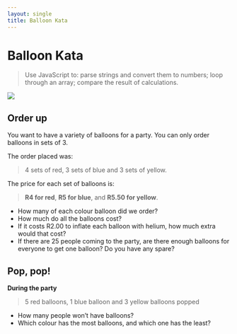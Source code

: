```yaml
---
layout: single
title: Balloon Kata
---
```


# Balloon Kata

> Use JavaScript to: parse strings and convert them to numbers; loop through an array; compare the result of calculations.

![](img/balloon.png)

## Order up

You want to have a variety of balloons for a party. You can only order balloons in sets of 3.

The order placed was:

> 4 sets of red, 3 sets of blue and 3 sets of yellow.

The price for each set of balloons is: 

> **R4 for red**, **R5 for blue**, and **R5.50 for yellow**.

* How many of each colour balloon did we order?
* How much do all the balloons cost?
* If it costs R2.00 to inflate each balloon with helium, how much extra would that cost?
* If there are 25 people coming to the party, are there enough balloons for everyone to get one balloon? Do you have any spare?

## Pop, pop!

**During the party**
 
 > 5 red balloons, 1 blue balloon and 3 yellow balloons popped 
 
* How many people won’t have balloons?
* Which colour has the most balloons, and which one has the least?
